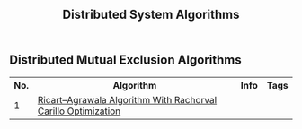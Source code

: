<header>
  <h2>Distributed System Algorithms</h2>
  <h5><a href = ""></a></h5>
</header>


<div class="container" id="matrix">
  <h2>Distributed Mutual Exclusion Algorithms</h2>
  <table>
      <tr>
        <th>No.</th>
        <th>Algorithm</th>
        <th>Info</th>
        <th>Tags</th>       
      </tr>
      <tr>
        <td>1</td>
        <td>
          <a href="">Ricart–Agrawala Algorithm With Rachorval Carillo Optimization</a>
        </td>
        <td></td>
        <td></td>       
      </tr>      
  </table>
</div>
